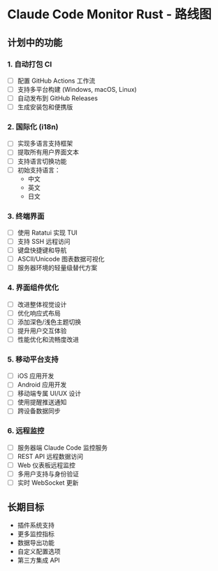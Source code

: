 # Claude Code Monitor Rust - 路线图

## 计划中的功能

### 1. 自动打包 CI
- [ ] 配置 GitHub Actions 工作流
- [ ] 支持多平台构建 (Windows, macOS, Linux)
- [ ] 自动发布到 GitHub Releases
- [ ] 生成安装包和便携版

### 2. 国际化 (i18n)
- [ ] 实现多语言支持框架
- [ ] 提取所有用户界面文本
- [ ] 支持语言切换功能
- [ ] 初始支持语言：
  - 中文
  - 英文
  - 日文

### 3. 终端界面
- [ ] 使用 Ratatui 实现 TUI
- [ ] 支持 SSH 远程访问
- [ ] 键盘快捷键和导航
- [ ] ASCII/Unicode 图表数据可视化
- [ ] 服务器环境的轻量级替代方案

### 4. 界面组件优化
- [ ] 改进整体视觉设计
- [ ] 优化响应式布局
- [ ] 添加深色/浅色主题切换
- [ ] 提升用户交互体验
- [ ] 性能优化和流畅度改进

### 5. 移动平台支持
- [ ] iOS 应用开发
- [ ] Android 应用开发
- [ ] 移动端专属 UI/UX 设计
- [ ] 使用提醒推送通知
- [ ] 跨设备数据同步

### 6. 远程监控
- [ ] 服务器端 Claude Code 监控服务
- [ ] REST API 远程数据访问
- [ ] Web 仪表板远程监控
- [ ] 多用户支持与身份验证
- [ ] 实时 WebSocket 更新

## 长期目标
- 插件系统支持
- 更多监控指标
- 数据导出功能
- 自定义配置选项
- 第三方集成 API